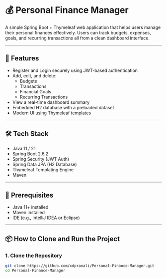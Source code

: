# 💰 Personal Finance Manager

A simple Spring Boot + Thymeleaf web application that helps users manage their personal finances effectively. Users can track budgets, expenses, goals, and recurring transactions all from a clean dashboard interface.

---

## 🚀 Features

- Register and Login securely using JWT-based authentication
- Add, edit, and delete:
  - Budgets
  - Transactions
  - Financial Goals
  - Recurring Transactions
- View a real-time dashboard summary
- Embedded H2 database with a preloaded dataset
- Modern UI using Thymeleaf templates

---

## 🛠 Tech Stack

- Java 11 / 21
- Spring Boot 2.6.2
- Spring Security (JWT Auth)
- Spring Data JPA (H2 Database)
- Thymeleaf Templating Engine
- Maven

---

## 🧪 Prerequisites

- Java 11+ installed
- Maven installed
- IDE (e.g., IntelliJ IDEA or Eclipse)

---

## 📦 How to Clone and Run the Project

### 1. Clone the Repository

```bash
git clone https://github.com/xdpranali/Personal-Finance-Manager.git
cd Personal-Finance-Manager
